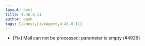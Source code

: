 ```yaml
---
layout: post
title: 4.46.0.11
author: opok
tags: [ladesk,LiveAgent,4.46.0.11]
---
```


- [Fix] Mail can not be processed: parameter is empty (#4926)
